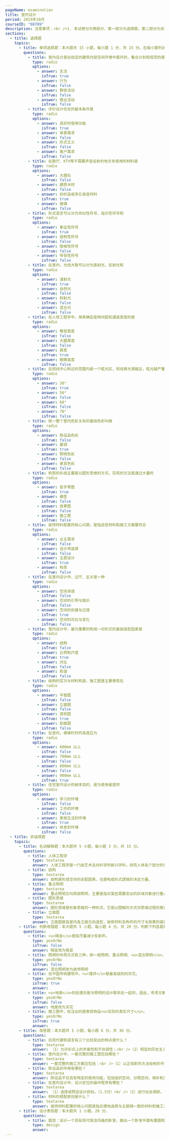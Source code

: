 ```yaml
---
pageName: examination
title: 室内设计
period: 2019年10月
courseID: "00709"
description: 注意事项：<br />1. 本试卷分为两部分，第一部分为选择题，第二部分为非选择题。<br />2. 应考者必须按试题顺序在答题卡指定位置上作答，答在试卷上无效。<br />3. 涂写部分、画图部分必须使用2B铅笔，书写部分必须使用黑色字迹签字笔。
sections:
  - title: 选择题
    topics:
      - title: 单项选择题：本大题共 15 小题，每小题 1 分，共 15 分。在每小题列出的备选项中只有一项是最符合题目要求的，请将其选出。
        questions:
          - title: 室内设计是在给定的建筑内部空间环境中展开的，集合计划和规范的是人在建筑中的
            type: radio
            options:
              - answer: 生活
                isTrue: true
              - answer: 行为
                isTrue: false
              - answer: 群体活动
                isTrue: false
              - answer: 商业活动
                isTrue: false
          - title: 评价设计优劣的基本条件是
            type: radio
            options:
              - answer: 良好的使用功能
                isTrue: true
              - answer: 审美需求
                isTrue: false
              - answer: 形式主义
                isTrue: false
              - answer: 客户需求
                isTrue: false
          - title: 在歌厅、KTV等不需要声音反射的地方多使用的材料是
            type: radio
            options:
              - answer: 大理石
                isTrue: false
              - answer: 硬质木材
                isTrue: false
              - answer: 纺织品或多孔吸音材料
                isTrue: true
              - answer: 玻璃
                isTrue: false
          - title: 形式语言可以分为肖似性符号、指示性符号和
            type: radio
            options:
              - answer: 象征性符号
                isTrue: true
              - answer: 结构性符号
                isTrue: false
              - answer: 隐喻性符号
                isTrue: false
              - answer: 夸张性符号
                isTrue: false
          - title: 在室内，光线大致可以分为直射光、反射光和
            type: radio
            options:
              - answer: 漫射光
                isTrue: true
              - answer: 自然光
                isTrue: false
              - answer: 斜射光
                isTrue: false
              - answer: 混合光
                isTrue: false
          - title: 在人体工程学中，用来确定座椅间距和通道宽度的是
            type: radio
            options:
              - answer: 臀部宽度
                isTrue: false
              - answer: 大腿厚度
                isTrue: false
              - answer: 肩宽
                isTrue: true
              - answer: 眼睛高度
                isTrue: false
          - title: 在视线中心附近的范围内是一个眩光区，视线离光源越近，眩光越严重，这个视线中心角度是
            type: radio
            options:
              - answer: 30°
                isTrue: true
              - answer: 50°
                isTrue: false
              - answer: 60°
                isTrue: false
              - answer: 70°
                isTrue: false
          - title: 统一整个室内色彩关系的基础色彩叫做
            type: radio
            options:
              - answer: 陈设品色彩
                isTrue: false
              - answer: 基调
                isTrue: true
              - answer: 照明色彩
                isTrue: false
              - answer: 家具色彩
                isTrue: false
          - title: 构思的形成主要是以图形思维的方式，实现的方法是通过大量的
            type: radio
            options:
              - answer: 徒手草图
                isTrue: true
              - answer: 模型
                isTrue: false
              - answer: 效果图
                isTrue: false
              - answer: 施工图
                isTrue: false
          - title: 装饰材料配置的核心问题，是指这些材料和施工方案要符合
            type: radio
            options:
              - answer: 业主需求
                isTrue: false
              - answer: 设计师选择
                isTrue: false
              - answer: 主题设计
                isTrue: true
              - answer: 构思
                isTrue: false
          - title: 在室内设计中，过厅、玄关是一种
            type: radio
            options:
              - answer: 空间渗透
                isTrue: false
              - answer: 空间的引导与暗示
                isTrue: false
              - answer: 空间的衔接与过渡
                isTrue: true
              - answer: 空间的对比与变化
                isTrue: false
          - title: 室内设计中，最为重要的构成一切形式的基础造型因素是
            type: radio
            options:
              - answer: 结构
                isTrue: false
              - answer: 比例和尺度
                isTrue: true
              - answer: 对比
                isTrue: false
              - answer: 和谐
                isTrue: false
          - title: 结构的层次与材料构造，施工图里主要表现在
            type: radio
            options:
              - answer: 平面图
                isTrue: false
              - answer: 立面图
                isTrue: false
              - answer: 透视图
                isTrue: true
              - answer: 剖面图
                isTrue: false
          - title: 在室内，楼梯栏杆的高度应为
            type: radio
            options:
              - answer: 600mm 以上
                isTrue: false
              - answer: 700mm 以上
                isTrue: false
              - answer: 800mm 以上
                isTrue: false
              - answer: 900mm 以上
                isTrue: true
          - title: 住宅室内设计的根本目的，是为使用者提供
            type: radio
            options:
              - answer: 学习的环境
                isTrue: false
              - answer: 工作的环境
                isTrue: false
              - answer: 家居生活的环境
                isTrue: true
              - answer: 休息的环境
                isTrue: false
  - title: 非选择题
    topics:
      - title: 名词解释题：本大题共 5 小题，每小题 3 分，共 15 分。
        questions:
          - title: 人体工程学
            type: textarea
            answer: 人体工程学是一门由艺术走向科学的新兴学科，研究人体各个部分的尺度和比例关系，最初从美学角度出发，为造型艺术提供标准的参数。
          - title: 结构
            type: textarea
            answer: 结构是形成空间的支配因素，也是构成形式逻辑的决定力量。
          - title: 重点照明
            type: textarea
            answer: 重点照明又叫局部照明，主要是指对某些需要突出的区域对象进行重点投光，使这些区域的光照度大于其他区域，起到使其醒目的作用。
          - title: 图形思维
            type: textarea
            answer: 图形思维是形象思维的一种形式，它是以图解的方式对思维过程的表达。（图形思维的认识对象，使用材料和产生的结果，具有感性的、直观的、可视的特点，它的根本目的是创造形式。）
          - title: 立面图
            type: textarea
            answer: 立面图是指室内各立面方向造型，装修材料及构件的尺寸与效果的直接正投影图，可以直观的观察到建筑物的物体的外表面的各种形状图案。
      - title: 判断改错题：本大题共 5 小题，每小题 4 分，共 20 分。判断下列各题划线处的正误，在“答题卡”的试题序号后，正确的划上“√”，错误的划上“X”，井改正错误。
        questions:
          - title: <u>隔音</u>是指尽量减少反射声。
            type: yesOrNo
            isTrue: false
            answer: 隔音改为吸音
          - title: 照明的布局方式有三种，即一般照明、重点照明、<u>混合照明</u>。
            type: yesOrNo
            isTrue: false
            answer: 混合照明改为装饰照明
          - title: 在中国传统建筑中，<u>藻井</u>是最高级别的天花。
            type: yesOrNo
            isTrue: true
            answer: 
          - title: <u>地面</u>的处理总是与照明的设计联系在一起的，因此，考虑方案时，必须同时确定照明方式。
            type: yesOrNo
            isTrue: false
            answer: 地面改为天花
          - title: 施工图中，标注出的是表现物品<u>实际的真实尺寸</u>。
            type: yesOrNo
            isTrue: true
            answer:
      - title: 简答题：本大题共 5 小题，每小题 6 分，共 30 分。
        questions:
          - title: 后现代建筑语言有三个比较突出的特点是什么？
            type: textarea
            answer: （1）允许形式上的矛盾性和不协调性；<br />（2）明显的历史主义倾向；<br />（3）使用大众化的商业俚语。
          - title: 室内设计中，一套完整的施工图包括哪些？
            type: textarea
            answer: 一套完整的施工方案应包括：<br />（1）以正投影的方法绘制的平面布置图；<br />（2）立面图；<br />（3）顶平面图；<br />（4）透视图；<br />（5）节点详图；<br />（6）施工放样图；<br />（7）材料样板以及关于施工做法的设计说明等。
          - title: 陈设品的作用有哪些？
            type: textarea
            answer: 陈设品不仅具有特定的使用功能，包括组织空间、分隔空间，填补和充实空间等空间形象塑造功能，还具有烘托环境的气氛、营造和增加室内环境的感染力、强化环境风格等锦上添花、画龙点睛的作用，以体现历史、文化传统、地方特色、民族气质、个人品味等精神内涵。
          - title: 在室内设计中，设计定位的操作程序有哪些？
            type: textarea
            answer: （1）选择或预设设计目标。（1.5分）<br />（2）进行社会调研。（1.5分）<br />（3）对收集到的信息进行分类整理。（1.5分）<br />（4）提出明确的工作目标和工作计划。（1.5分）
          - title: 材料的搭配原则是什么？
            type: textarea
            answer: 装饰材料配置的核心问题是指合理地选择与主题相一致的材料和施工方案。装饰材料的配置可以根据材料的特性和视觉感受及施工方案，从理性和感性两种角度进行选择。<br />原则:<br />（1）材质的协调：由质感与肌理相似或相近的材料组合在一起形成的环境，容易形成统一完整与安静的形象。<br />（2）材质的对比：由质感与肌理相差极大的材料组合运用创造的环境，容易形成活跃、清醒、利落、开朗的环境性格，大小空间皆宜，但要划分好对比的面积的大小关系，对比强度。<br />（3）材质的对比与协调共用。 
      - title: 设计表现题：本大题共 1 小题，20 分。
        questions:
          - title: 题目：设计一个具有现代简洁风格的卧室，画出一个卧室平面布置图和3个卧室立面图。<br />要求：卧室设计符合空间类型的功能要求，具有明显的现代简洁风格，尺寸适宜，比例关系准确。具有较好的形式美感和创意。<br />表现方式：在答题卡上分别画出平面布置图、立面图，手绘完成。
            type: design
            answer:
---
```

